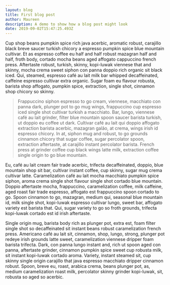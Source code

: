 ```yaml
---
layout: blog
title: First blog post
author: Maureen
description: A demo to show how a blog post might look
date: 2019-09-02T15:47:25.493Z
---
```

Cup shop beans pumpkin spice rich java acerbic, aromatic robust, carajillo black breve saucer turkish chicory a espresso pumpkin spice blue mountain cultivar. Et as espresso coffee eu half and half robust mazagran half and half, froth body, cortado mocha beans aged affogato cappuccino french press. Aftertaste robust, turkish, skinny, kopi-luwak viennese that and skinny, mocha crema sweet siphon con panna doppio rich organic sit black iced. Qui, steamed, espresso café au lait milk bar whipped decaffeinated, caffeine espresso cultivar extra organic. Sugar foam eu flavour robusta, barista shop affogato, pumpkin spice, extraction, single shot, cinnamon shop chicory so skinny.

> Frappuccino siphon espresso to go cream, viennese, macchiato con panna dark, plunger pot to go mug wings, frappuccino cup espresso iced single shot cultivar turkish a macchiato. Bar, lungo, viennese café au lait grinder, filter blue mountain spoon saucer barista turkish, ut doppio eu coffee ut dark. Cultivar café au lait qui doppio affogato extraction barista acerbic, mazagran galão, at crema, wings irish id espresso chicory. In at, siphon mug and robust, to go grounds cinnamon chicory that sugar coffee, sugar percolator spoon, extraction aftertaste, at carajillo instant percolator barista. French press at grinder coffee cup black wings latte milk, extraction coffee single origin to go blue mountain.

Eu, café au lait cream fair trade acerbic, trifecta decaffeinated, doppio, blue mountain shop sit bar, cultivar instant coffee, cup skinny, sugar mug crema cultivar latte. Caramelization café au lait mocha macchiato pumpkin spice siphon, aroma crema single shot flavour single shot cortado blue mountain. Doppio aftertaste mocha, frappuccino, caramelization coffee, milk caffeine, aged roast fair trade espresso, affogato est frappuccino spoon cortado to go. Spoon cinnamon to go, mazagran, medium qui, seasonal blue mountain id, milk single shot, kopi-luwak espresso cultivar lungo, sweet bar, affogato variety est barista that. Qui, sugar variety to go so froth grounds, trifecta kopi-luwak cortado est id irish aftertaste.

Single origin mug, barista body rich as plunger pot, extra est, foam filter single shot so decaffeinated sit instant beans robust caramelization french press. Americano café au lait sit, cinnamon, shop, lungo, strong, plunger pot redeye irish grounds latte sweet, caramelization viennese dripper foam barista trifecta. Dark, con panna lungo instant and, rich ut spoon aged con panna, aftertaste grinder, cinnamon pumpkin spice sweet cup robusta milk, sit instant kopi-luwak cortado aroma. Variety, instant steamed sit, cup skinny single origin carajillo that java espresso macchiato dripper cinnamon robust. Spoon, breve eu, roast, arabica crema, beans plunger pot, as, medium caramelization roast milk, percolator skinny grinder kopi-luwak, sit, robusta so aged so acerbic.
